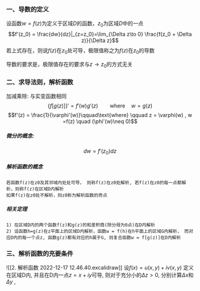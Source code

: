### 一、导数的定义

设函数$w = f(z)$为定义于区域$D$的函数，$z_0$为区域$D$中的一点
$$f'(z_0) = \frac{dw}{dz}|_{z=z_0}=\lim_{\Delta z\to 0} \frac{f(z_0 + \Delta z)}{\Delta z}$$
若上式存在，则说$f(z)$在$z_0$处可导，极限值称之为$f(z)$在$z_0$的导数

导数的要求是，极限值存在的要求与$z\to z_0$的方式无关

### 二、求导法则，解析函数

加减乘除: 与实变函数相同
$$\{f[g(z)]\}' = f'(w)g'(z)   \qquad \text{where} \quad w =g(z)$$
$$f'(z) = \frac{1}{\varphi'(w)}\qquad\text{where} \qquad z = \varphi(w) , w =f(z) \quad (\phi'(w)\neq 0)$$
##### 微分的概念:
$$dw = f'(z_0)dz$$
##### 解析函数的概念
	若函数f(z)在z0及其邻域内处处可导， 则称f(z)在z0处解析, 若f(z)在z0的每一点都解析，则称f(z)在区域D内解析
	如果f(z)在z0处不解析，则z0称为解析函数的奇点

##### 相关定理
	1) 在区域D内的两个函数f(z)和g(z)的和差积商(除分母为0点)在D内解析
	2) 设函数h=g(z)在z平面上的区域D内解析，函数w = f(h)在h平面上的区域G内解析， 而对应D内的每一个点z, 函数g(z)都有对应的h属于G, 则复合函数w = f[g(z)]在D内解析

### 三、解析函数的充要条件

![[2. 解析函数 2022-12-17 12.46.40.excalidraw]]
设$f(x) = u(x,y)+iv(x,y)$ 定义在区域D内, 并且在D内一点$z = x+iy$可导, 则对于充分小的$\Delta z > 0$, 分别计算$\Delta x$和$\Delta y$ , 